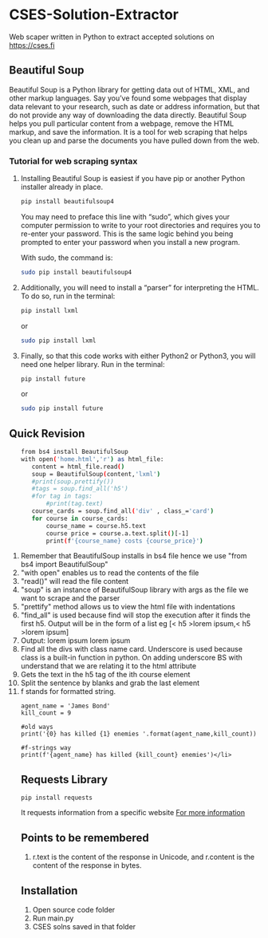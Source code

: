 # CSES-Solution-Extractor
Web scaper written in Python to extract accepted solutions on https://cses.fi
## Beautiful Soup
Beautiful Soup is a Python library for getting data out of HTML, XML, and other markup languages. Say you’ve found some webpages that display data relevant to your research, such as date or address information, but that do not provide any way of downloading the data directly. Beautiful Soup helps you pull particular content from a webpage, remove the HTML markup, and save the information. It is a tool for web scraping that helps you clean up and parse the documents you have pulled down from the web.
### Tutorial for web scraping syntax
<ol>
<li>Installing Beautiful Soup is easiest if you have pip or another Python installer already in place.
  
```sh
pip install beautifulsoup4
```
You may need to preface this line with “sudo”, which gives your computer permission to write to your root directories and requires you to re-enter your password. This is the same logic behind you being prompted to enter your password when you install a new program.

With sudo, the command is:
```sh
sudo pip install beautifulsoup4
```
</li>
<li>
Additionally, you will need to install a “parser” for interpreting the HTML. To do so, run in the terminal:
  
```sh
pip install lxml
```
or

```sh
sudo pip install lxml
```
</li>

<li>
Finally, so that this code works with either Python2 or Python3, you will need one helper library. Run in the terminal:
  
```sh
pip install future
```
or
```sh
sudo pip install future
```  
</li>
</ol>

## Quick Revision

<ol>
  
  ```sh
from bs4 install BeautifulSoup
with open('home.html','r') as html_file:
     content = html_file.read()
     soup = BeautifulSoup(content,'lxml')
     #print(soup.prettify())
     #tags = soup.find_all('h5')
     #for tag in tags:
         #print(tag.text)
     course_cards = soup.find_all('div' , class_='card')
     for course in course_cards:
         course_name = course.h5.text
         course price = course.a.text.split()[-1]
         print(f'{course_name} costs {course_price}')
```
  <li>Remember that BeautifulSoup installs in bs4 file hence we use "from bs4 import BeautifulSoup"</li>
  <li>"with open" enables us to read the contents of the file</li>
  <li>"read()" will read the file content</li>
  <li>"soup" is an instance of BeautifulSoup library with args as the file we want to scrape and the parser</li>
  <li>"prettify" method allows us to view the html file with indentations</li>
  <li>"find_all" is used because find will stop the execution after it finds the first h5. Output will be in the form of a list eg [< h5 >lorem ipsum</h5>,< h5 >lorem ipsum</h5>]</li>
  <li>Output:
      lorem ipsum
      lorem ipsum</li>
  <li>Find all the divs with class name card. Underscore is used because class is a built-in function in python. On adding underscore BS with understand that we are relating it to the html attribute</li>
  <li>Gets the text in the h5 tag of the ith course element</li> 
  <li>Split the sentence by blanks and grab the last element</li>
  <li> f stands for formatted string. 
  
  ```
  agent_name = 'James Bond'
  kill_count = 9

  #old ways
  print('{0} has killed {1} enemies '.format(agent_name,kill_count))

  #f-strings way
  print(f'{agent_name} has killed {kill_count} enemies')</li>
 ```
## Requests Library
```
pip install requests
```
It requests information from a specific website
[For more information](https://realpython.com/python-requests/)

## Points to be remembered 
<ol>
  <li>
    r.text is the content of the response in Unicode, and r.content is the content of the response in bytes.
  </li>
</ol>

## Installation
<ol>
  <li> Open source code folder</li>
  <li> Run main.py
  </li>
  <li> CSES solns saved in that folder</li>
